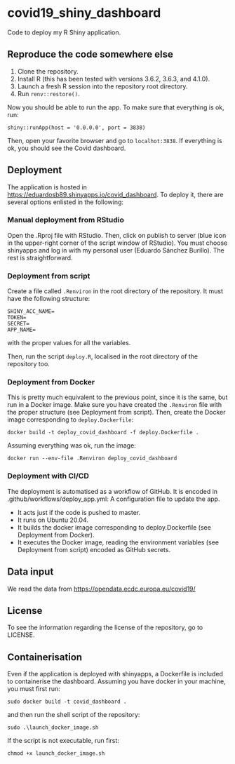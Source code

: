# covid19_shiny_dashboard

Code to deploy my R Shiny application.

## Reproduce the code somewhere else

1. Clone the repository.
2. Install R (this has been tested with versions 3.6.2, 3.6.3, and 4.1.0).
3. Launch a fresh R session into the repository root directory.
4. Run `renv::restore()`.

Now you should be able to run the app. To make sure that everything is ok, run:

```
shiny::runApp(host = '0.0.0.0', port = 3838)
```

Then, open your favorite browser and go to `localhot:3838`. If everything is ok, you should see the Covid dashboard.

## Deployment

The application is hosted in https://eduardosb89.shinyapps.io/covid_dashboard.
To deploy it, there are several options enlisted in the following:

### Manual deployment from RStudio

Open the .Rproj file with RStudio. Then, click on publish to server (blue icon in the upper-right corner of the script window of RStudio). You must choose shinyapps and log in with my personal user (Eduardo Sánchez Burillo). The rest is straightforward.

### Deployment from script

Create a file called `.Renviron` in the root directory of the repository. It must have the following structure:
```
SHINY_ACC_NAME=
TOKEN=
SECRET=
APP_NAME=
```
with the proper values for all the variables.

Then, run the script `deploy.R`, localised in the root directory of the repository too.

### Deployment from Docker

This is pretty much equivalent to the previous point, since it is the same, but run in a Docker image. Make sure you have created the `.Renviron` file with the proper structure (see Deployment from script). Then, create the Docker image corresponding to `deploy.Dockerfile`:

```
docker build -t deploy_covid_dashboard -f deploy.Dockerfile .
```

Assuming everything was ok, run the image:

```
docker run --env-file .Renviron deploy_covid_dashboard
```

### Deployment with CI/CD

The deployment is automatised as a workflow of GitHub. It is encoded in .github/workflows/deploy_app.yml: A configuration file to update the app.
* It acts just if the code is pushed to master.
* It runs on Ubuntu 20.04.
* It builds the docker image corresponding to deploy.Dockerfile (see Deployment from Docker).
* It executes the Docker image, reading the environment variables (see Deployment from script) encoded as GitHub secrets.

## Data input

We read the data from https://opendata.ecdc.europa.eu/covid19/

## License

To see the information regarding the license of the repository, go to LICENSE.

## Containerisation

Even if the application is deployed with shinyapps, a Dockerfile is included to containerise the dashboard. Assuming you have docker in your machine, you must first run:

```
sudo docker build -t covid_dashboard .
```

and then run the shell script of the repository:

```
sudo .\launch_docker_image.sh
```
If the script is not executable, run first:
```
chmod +x launch_docker_image.sh
```
